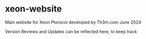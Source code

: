 # xeon-website
 Main website for Xeon Ptorocol developed by Th3m.com June 2024


Version Reviews and Updates can be reflected here, to keep track
